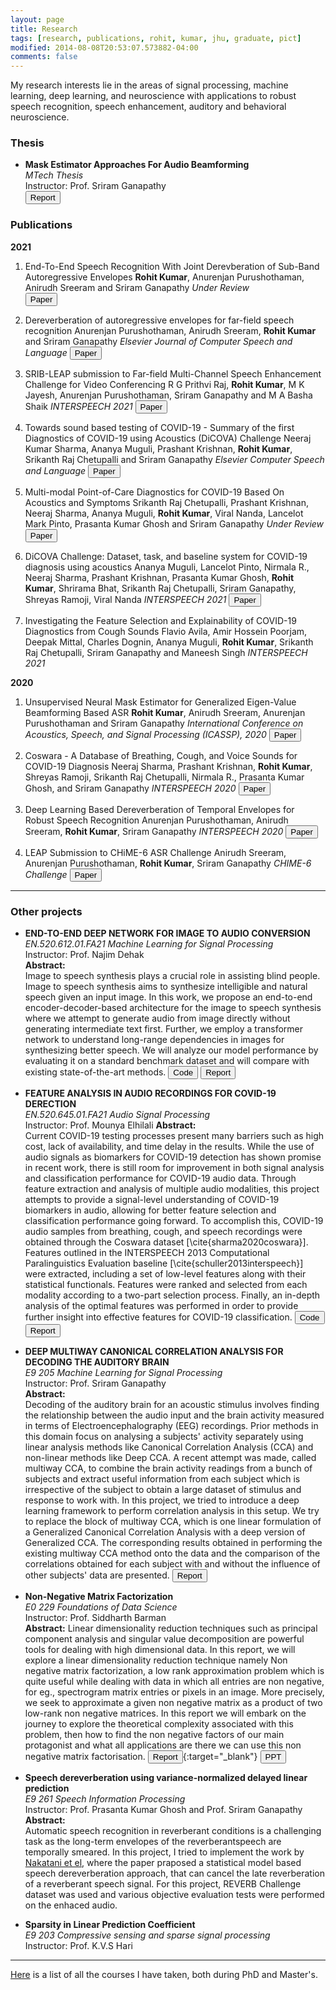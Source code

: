```yaml
---
layout: page
title: Research
tags: [research, publications, rohit, kumar, jhu, graduate, pict]
modified: 2014-08-08T20:53:07.573882-04:00
comments: false
---
```


My research interests lie in the areas of signal processing, machine learning, deep learning, and neuroscience with applications to robust speech recognition, speech enhancement, auditory and behavioral neuroscience.

### Thesis

* **Mask Estimator Approaches For Audio Beamforming**  
*MTech Thesis*  
Instructor: Prof. Sriram Ganapathy  
[<button type="button" class="btn btn-info">Report</button>](/reports/Mtech_Thesis.pdf)


### Publications

**2021**

1. End-To-End Speech Recognition With Joint Derevberation of Sub-Band Autoregressive Envelopes
**Rohit Kumar**, Anurenjan Purushothaman, Anirudh Sreeram and Sriram Ganapathy
*Under Review*  
[<button type="button" class="btn btn-info">Paper</button>](http://arxiv.org/abs/2108.03975)

1. Dereverberation of autoregressive envelopes for far-field speech recognition
Anurenjan Purushothaman, Anirudh Sreeram, **Rohit Kumar** and Sriram Ganapathy
*Elsevier Journal of Computer Speech and Language*
[<button type="button" class="btn btn-info">Paper</button>](https://www.sciencedirect.com/science/article/pii/S0885230821000802?via%3Dihub)


1. SRIB-LEAP submission to Far-field Multi-Channel Speech Enhancement Challenge for Video Conferencing
R G Prithvi Raj, **Rohit Kumar**, M K Jayesh, Anurenjan Purushothaman, Sriram Ganapathy and M A Basha Shaik
*INTERSPEECH 2021*
[<button type="button" class="btn btn-info">Paper</button>](https://arxiv.org/pdf/2106.12763.pdf)

1. Towards sound based testing of COVID-19 - Summary of the first Diagnostics of COVID-19 using Acoustics (DiCOVA) Challenge
Neeraj Kumar Sharma, Ananya Muguli, Prashant Krishnan, **Rohit Kumar**, Srikanth Raj Chetupalli and Sriram Ganapathy
*Elsevier Computer Speech and Language*
[<button type="button" class="btn btn-info">Paper</button>](https://arxiv.org/pdf/2106.10997.pdf)

1. Multi-modal Point-of-Care Diagnostics for COVID-19 Based On Acoustics and Symptoms
Srikanth Raj Chetupalli, Prashant Krishnan, Neeraj Sharma, Ananya Muguli, **Rohit Kumar**, Viral Nanda, Lancelot Mark Pinto, Prasanta Kumar Ghosh and Sriram Ganapathy
*Under Review*
[<button type="button" class="btn btn-info">Paper</button>](https://arxiv.org/pdf/2106.00639.pdf)

1. DiCOVA Challenge: Dataset, task, and baseline system for COVID-19 diagnosis using acoustics
Ananya Muguli, Lancelot Pinto, Nirmala R., Neeraj Sharma, Prashant Krishnan, Prasanta Kumar Ghosh, **Rohit Kumar**, Shrirama Bhat, Srikanth Raj Chetupalli, Sriram Ganapathy, Shreyas Ramoji, Viral Nanda
*INTERSPEECH 2021*
[<button type="button" class="btn btn-info">Paper</button>](https://arxiv.org/pdf/2103.09148.pdf)

1. Investigating the Feature Selection and Explainability of COVID-19 Diagnostics from Cough Sounds
Flavio Avila, Amir Hossein Poorjam, Deepak Mittal, Charles Dognin, Ananya Muguli, **Rohit Kumar**, Srikanth Raj Chetupalli, Sriram Ganapathy and Maneesh Singh
*INTERSPEECH 2021*

**2020**

1. Unsupervised Neural Mask Estimator for Generalized Eigen-Value Beamforming Based ASR
**Rohit Kumar**, Anirudh Sreeram, Anurenjan Purushothaman and Sriram Ganapathy
*International Conference on Acoustics, Speech, and Signal Processing (ICASSP), 2020*
[<button type="button" class="btn btn-info">Paper</button>](https://arxiv.org/pdf/1911.12617.pdf)


1. Coswara - A Database of Breathing, Cough, and Voice Sounds for COVID-19 Diagnosis
Neeraj Sharma, Prashant Krishnan, **Rohit Kumar**, Shreyas Ramoji, Srikanth Raj Chetupalli, Nirmala R., Prasanta Kumar Ghosh, and Sriram Ganapathy
*INTERSPEECH 2020*
[<button type="button" class="btn btn-info">Paper</button>](https://arxiv.org/pdf/2005.10548.pdf)

1. Deep Learning Based Dereverberation of Temporal Envelopes for Robust Speech Recognition
Anurenjan Purushothaman, Anirudh Sreeram, **Rohit Kumar**, Sriram Ganapathy
*INTERSPEECH 2020*
[<button type="button" class="btn btn-info">Paper</button>](https://arxiv.org/pdf/2008.03339.pdf)

1. LEAP Submission to CHiME-6 ASR Challenge
Anirudh Sreeram, Anurenjan Purushothaman, **Rohit Kumar**, Sriram Ganapathy
*CHIME-6 Challenge*
[<button type="button" class="btn btn-info">Paper</button>](https://arxiv.org/pdf/2005.11258.pdf)

-----

### Other projects



* **END-TO-END DEEP NETWORK FOR IMAGE TO AUDIO CONVERSION**  
*EN.520.612.01.FA21 Machine Learning for Signal Processing*  
Instructor: Prof. Najim Dehak  
**Abstract:**  
Image to speech synthesis plays a crucial role in assisting blind people. Image to speech synthesis aims to synthesize intelligible and natural speech given an input image. In this work, we propose an end-to-end encoder-decoder-based architecture for the image to speech synthesis where we attempt to generate audio from image directly without generating intermediate text first. Further,  we employ a transformer network to understand long-range dependencies in images for synthesizing better speech. We will analyze our model performance by evaluating it on a standard benchmark dataset and will compare with existing state-of-the-art methods.
[<button type="button" class="btn btn-success">Code</button>](https://github.com/RhtK07/Text_2_Speech_MLSP.git) 
[<button type="button" class="btn btn-info">Report</button>](/reports/MLSP_Project_Progress_Report.pdf)



* **FEATURE ANALYSIS IN AUDIO RECORDINGS FOR COVID-19 DERECTION**  
*EN.520.645.01.FA21 Audio Signal Processing*  
Instructor: Prof. Mounya Elhilali 
**Abstract:**  
Current COVID-19 testing processes present many barriers such as high cost, lack of availability, and time delay in the results. While the use of audio signals as biomarkers for COVID-19 detection has shown promise in recent work, there is still room for improvement in both signal analysis and classification performance for COVID-19 audio data. Through feature extraction and analysis of multiple audio modalities, this project attempts to provide a signal-level understanding of COVID-19 biomarkers in audio, allowing for better feature selection and classification performance going forward. To accomplish this, COVID-19 audio samples from breathing, cough, and speech recordings were obtained through the Coswara dataset [\cite{sharma2020coswara}]. Features outlined in the INTERSPEECH 2013 Computational Paralinguistics Evaluation baseline [\cite{schuller2013interspeech}] were extracted, including a set of low-level features along with their statistical functionals. Features were ranked and selected from each modality according to a two-part selection process. Finally, an in-depth analysis of the optimal features was performed in order to provide further insight into effective features for COVID-19 classification.
[<button type="button" class="btn btn-success">Code</button>](https://github.com/carankt/asp_project)
[<button type="button" class="btn btn-info">Report</button>](/reports/ASP_Final_Report.pdf)



* **DEEP MULTIWAY CANONICAL CORRELATION ANALYSIS FOR DECODING THE AUDITORY BRAIN**  
*E9 205 Machine Learning for Signal Processing*  
Instructor: Prof. Sriram Ganapathy  
**Abstract:**  
Decoding of the auditory brain for an acoustic stimulus involves finding the relationship between the audio input and the brain activity measured in terms of Electroencephalography (EEG) recordings. Prior methods in this domain focus on analysing a subjects' activity separately using linear analysis methods like Canonical Correlation Analysis (CCA) and non-linear methods like Deep CCA. A recent attempt was made, called multiway CCA, to combine the brain activity readings from a bunch of subjects and extract useful information from each subject which is irrespective of the subject to obtain a large dataset of stimulus and response to work with. In this project, we tried to introduce a deep learning framework to perform correlation analysis in this setup. We try to replace the block of multiway CCA, which is one linear formulation of a Generalized Canonical Correlation Analysis with a deep version of Generalized CCA. The corresponding results obtained in performing the existing multiway CCA method onto the data and the comparison of the correlations obtained for each subject with and without the influence of other subjects' data are presented.
[<button type="button" class="btn btn-info">Report</button>](/reports/MLSP_course_project_submission.pdf)

* **Non-Negative Matrix Factorization**  
*E0 229 Foundations of Data Science*  
Instructor: Prof. Siddharth Barman  
**Abstract:** 
Linear dimensionality reduction techniques such as principal component analysis and singular value decomposition are powerful tools for dealing with high dimensional data.
In this report, we will explore a linear dimensionality reduction technique namely Non negative matrix factorization, a low rank approximation problem which is quite useful while dealing with data in which all entries are non negative, for eg., spectrogram matrix entries or pixels in an image. More precisely, we seek to approximate a given non negative matrix as a product of two low-rank non negative matrices. In this report we will embark on the journey to explore the theoretical complexity associated with this problem, then how to find the non negative factors of our main protagonist and what all applications are there we can use this non negative matrix factorisation. 
[<button type="button" class="btn btn-info">Report</button>](/reports/FDS_report_mod.pdf){:target="_blank"}
[<button type="button" class="btn btn-success">PPT</button>](/reports/FDS.pdf)  

* **Speech dereverberation using variance-normalized delayed linear prediction**  
*E9 261 Speech Information Processing*  
Instructor: Prof. Prasanta Kumar Ghosh and Prof. Sriram Ganapathy  
**Abstract:**  
Automatic  speech  recognition  in  reverberant  conditions  is  a challenging task as the long-term envelopes of the reverberantspeech are temporally smeared. In this project, I tried to implement the work by [Nakatani et el](https://ieeexplore.ieee.org/document/5547558), where the paper praposed a statistical model based speech dereverberation approach, that can cancel the late reverberation of a reverberant speech signal. For this project, REVERB Challenge dataset was used and various objective evaluation tests were performed on the enhaced audio. 

* **Sparsity in Linear Prediction Coefficient**  
*E9 203 Compressive sensing and sparse signal processing*  
Instructor: Prof. K.V.S Hari  



-----
<!---
You can find my other projects from undergraduate [here](/research/oldprojects).  
-->

[Here](/research/courses/) is a list of all the courses I have taken, both during PhD and Master's.
